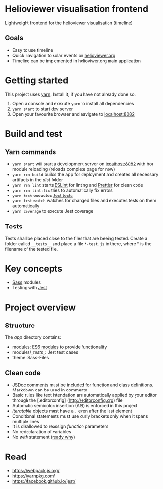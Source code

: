 # Helioviewer visualisation frontend
Lightweight frontend for the helioviewer visualisation (timeline)

## Goals
- Easy to use timeline
- Quick navigation to solar events on [helioviewer.org](http://helioviewer.org)
- Timeline can be implemented in helioviwer.org main application

# Getting started
This project uses [yarn](https://yarnpkg.com/). Install it, if you have not already done so.
1. Open a console and exexute `yarn` to install all dependencies
2. `yarn start` to start dev server
3. Open your favourite browser and navigate to [localhost:8082](http://localhost:8082)

# Build and test
## Yarn commands
- `yarn start` will start a development server on [localhost:8082](http://localhost:8082) with hot module reloading (reloads complete page for now)
- `yarn run build` builds the app for deployment and creates all necessary artifacts in the _dist_ folder
- `yarn run lint` starts [ESLint](https://eslint.org/) for linting and [Prettier](https://prettier.io) for clean code
- `yarn run lint:fix` tries to automatically fix errors
- `yarn test` exeuctes [Jest tests](http://facebook.github.io/jest/)
- `yarn test:watch` watches for changed files and executes tests on them automatically
- `yarn coverage` to execute Jest coverage

## Tests
Tests shall be placed close to the files that are beeing tested. Create a folder called `__tests__` and place a file `*-test.js` in there, where * is the filename of the tested file.

# Key concepts
- [Sass](http://sass-lang.com) modules
- Testing with [Jest](https://facebook.github.io/jest/)

# Project overview

## Structure
The _app_ directory contains:
- modules: [ES6 modules](https://developer.mozilla.org/en-US/docs/Web/JavaScript/Reference/Statements/import) to provide functionality
- modules/\__tests__: Jest test cases
- theme: Sass-Files

## Clean code
- [JSDoc](http://usejsdoc.org/) comments must be included for function and class definitions. Markdown can be used in comments
- Basic rules like text intendation are automatically applied by your editor through the [.editorconfig]
  (http://editorconfig.org) file
- Automatic semicolon insertion (ASI) is enforced in this project
- _iteratable_ objects must have a `,` even after the last element
- Conditional statements must use curly brackets only when it spans multiple lines
- It is disallowed to reassign _function_ parameters
- No redeclaration of variables
- No _with_ statement ([ready why](https://yuiblog.com/blog/2006/04/11/with-statement-considered-harmful/))

# Read
- https://webpack.js.org/
- https://yarnpkg.com/
- https://facebook.github.io/jest/

